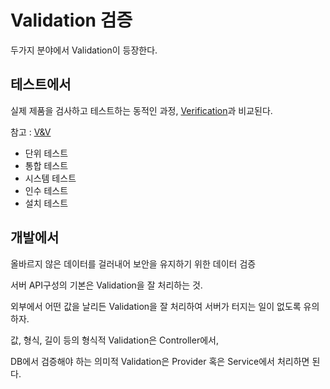# Validation 검증

두가지 분야에서 Validation이 등장한다.

## 테스트에서

실제 제품을 검사하고 테스트하는 동적인 과정, [Verification](Verification.md)과 비교된다.

참고 : [V&V](V&V.md)

- 단위 테스트
- 통합 테스트
- 시스템 테스트
- 인수 테스트
- 설치 테스트

## 개발에서 

올바르지 않은 데이터를 걸러내어 보안을 유지하기 위한 데이터 검증

서버 API구성의 기본은 Validation을 잘 처리하는 것.

외부에서 어떤 값을 날리든 Validation을 잘 처리하여 서버가 터지는 일이 없도록 유의하자. 

값, 형식, 길이 등의 형식적 Validation은 Controller에서, 

DB에서 검증해야 하는 의미적 Validation은 Provider 혹은 Service에서 처리하면 된다.


